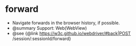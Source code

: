 # forward

* Navigate forwards in the browser history, if possible.
* @summary Support: Web(WebView)
* @see {@link https://w3c.github.io/webdriver/#back|POST /session/:sessionId/forward}
